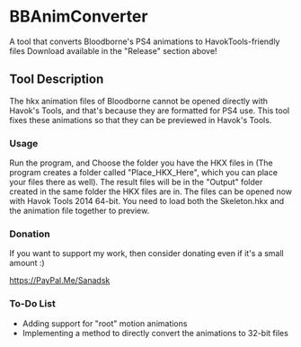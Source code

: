 # BBAnimConverter
A tool that converts Bloodborne's PS4 animations to HavokTools-friendly files
Download available in the "Release" section above!


## Tool Description
The hkx animation files of Bloodborne cannot be opened directly with Havok's Tools, and that's because they are formatted for PS4 use. This tool fixes these animations so that they can be previewed in Havok's Tools.


### Usage

Run the program, and Choose the folder you have the HKX files in (The program creates a folder called "Place_HKX_Here", which you can place your files there as well). The result files will be in the "Output" folder created in the same folder the HKX files are in.
The files can be opened now with Havok Tools 2014 64-bit.
You need to load both the Skeleton.hkx and the animation file together to preview.

### Donation
If you want to support my work, then consider donating even if it's a small amount :)

https://PayPal.Me/Sanadsk


### To-Do List

- Adding support for "root" motion animations
- Implementing a method to directly convert the animations to 32-bit files


